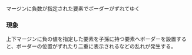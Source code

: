 マージンに負数が指定された要素でボーダーがずれてゆく

### 現象

上下マージンに負の値を指定した要素を子孫に持つ要素へボーダーを設置すると、ボーダーの位置がずれたり二重に表示されるなどの乱れが発生する。
